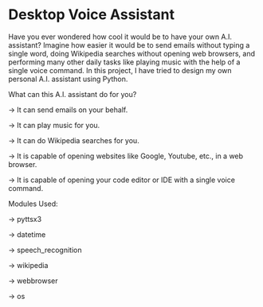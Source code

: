 # Desktop Voice Assistant
Have you ever wondered how cool it would be to have your own A.I. assistant? Imagine how easier it would be to send emails without typing a single word, doing Wikipedia searches without opening web browsers, and performing many other daily tasks like playing music with the help of a single voice command. In this project, I have tried to design my own personal A.I. assistant using Python.

What can this A.I. assistant do for you?

-> It can send emails on your behalf.

-> It can play music for you.

-> It can do Wikipedia searches for you.

-> It is capable of opening websites like Google, Youtube, etc., in a web browser.

-> It is capable of opening your code editor or IDE with a single voice command.

Modules Used:

   -> pyttsx3
   
   -> datetime
   
   -> speech_recognition
   
   -> wikipedia
   
   -> webbrowser
   
   -> os
